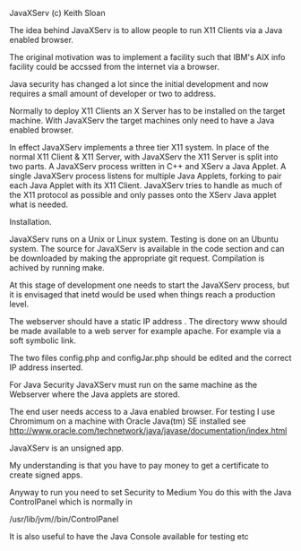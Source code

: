 JavaXServ (c) Keith Sloan

The idea behind JavaXServ is to allow people to run X11 Clients via a Java enabled browser.

The original motivation was to implement a facility such that IBM's AIX info facility could be accssed from the internet via a browser.

Java security has changed a lot since the initial development and now requires a small amount of developer or two to address.

Normally to deploy X11 Clients an X Server has to be installed on the target machine. With JavaXServ the target machines only need to have a Java enabled browser.

In effect JavaXServ implements a three tier X11 system. In place of the normal X11 Client & X11 Server, with JavaXServ the X11 Server is split into two parts. A JavaXServ process written in C++ and XServ a Java Applet. A single JavaXServ process listens for multiple Java Applets, forking to pair each Java Applet with its X11 Client. JavaXServ tries to handle as much of the X11 protocol as possible and only passes onto the XServ Java applet what is needed.

Installation.

JavaXServ runs on a Unix or Linux system. Testing is done on an Ubuntu system.
The source for JavaXServ is available in the code section and can be downloaded by making the appropriate git request. Compilation is achived by running make.

At this stage of development one needs to start the JavaXServ process, but it is envisaged that inetd would be used when things reach a production level.

The webserver should have a static IP address
.
The directory www should be made available to a web server for example apache. For example via a soft symbolic link.

The two files config.php and configJar.php should be edited and the
correct IP address inserted.

For Java Security JavaXServ must run on the same machine as the Webserver where the Java applets are stored.

The end user needs access to a Java enabled browser. For testing I use Chromimum on a machine with Oracle Java(tm) SE installed see http://www.oracle.com/technetwork/java/javase/documentation/index.html

JavaXServ is an unsigned app.

My understanding is that you have to pay money to get a certificate to
create signed apps.

Anyway to run you need to set Security to Medium
You do this with the Java ControlPanel
which is normally in

   /usr/lib/jvm/<java version>/bin/ControlPanel


It is also useful to have the Java Console available for testing etc

